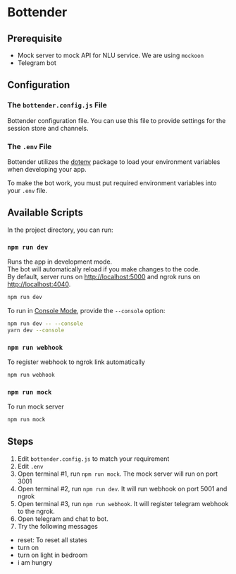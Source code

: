 # Bottender

## Prerequisite
- Mock server to mock API for NLU service. We are using `mockoon`
- Telegram bot

## Configuration

### The `bottender.config.js` File
Bottender configuration file. You can use this file to provide settings for the session store and channels.

### The `.env` File
Bottender utilizes the [dotenv](https://www.npmjs.com/package/dotenv) package to load your environment variables when developing your app.

To make the bot work, you must put required environment variables into your `.env` file.

## Available Scripts
In the project directory, you can run:

### `npm run dev`

Runs the app in development mode.<br>
The bot will automatically reload if you make changes to the code.<br>
By default, server runs on [http://localhost:5000](http://localhost:5000) and ngrok runs on [http://localhost:4040](http://localhost:4040).

```sh
npm run dev
```

To run in [Console Mode](https://bottender.js.org/docs/en/the-basics-console-mode), provide the `--console` option:

```sh
npm run dev -- --console
yarn dev --console
```

### `npm run webhook`

To register webhook to ngrok link automatically

```sh
npm run webhook
```

### `npm run mock`

To run mock server

```sh
npm run mock
```

## Steps
1. Edit `bottender.config.js` to match your requirement
1. Edit `.env`
1. Open terminal #1, run `npm run mock`. The mock server will run on port 3001
1. Open terminal #2, run `npm run dev`. It will run webhook on port 5001 and ngrok
1. Open terminal #3, run `npm run webhook`. It will register telegram webhook to the ngrok.
1. Open telegram and chat to bot.
1. Try the following messages
  - reset: To reset all states
  - turn on
  - turn on light in bedroom
  - i am hungry